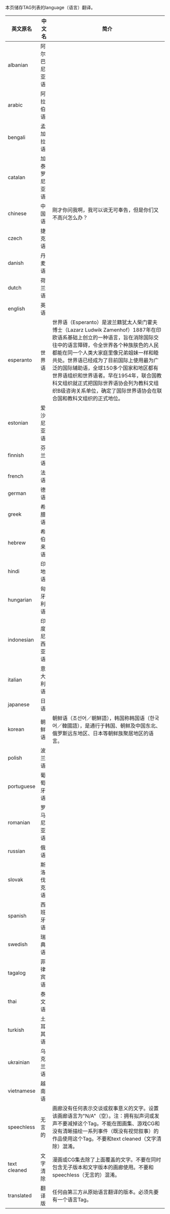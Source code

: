 本页储存TAG列表的language（语言）翻译。

| 英文原名 | 中文名 | 简介 |
| --- | --- | --- |
| albanian | 阿尔巴尼亚语 | |
| arabic | 阿拉伯语 | |
| bengali | 孟加拉语 | |
| catalan | 加泰罗尼亚语 | |
| chinese | 中国语 | 刚才你问我啊，我可以说无可奉告，但是你们又不高兴怎么办？ |
| czech | 捷克语 | |
| danish | 丹麦语 | |
| dutch | 荷兰语 | |
| english | 英语 | |
| esperanto | 世界语 | 世界语（Esperanto）是波兰籍犹太人柴门霍夫博士（Lazarz Ludwik Zamenhof）1887年在印欧语系基础上创立的一种语言，旨在消除国际交往中的语言障碍，令全世界各个种族肤色的人民都能在同一个人类大家庭里像兄弟姐妹一样和睦共处。世界语已经成为了目前国际上使用最为广泛的国际辅助语，全球150多个国家和地区都有世界语组织和世界语者。早在1954年，联合国教科文组织就正式把国际世界语协会列为教科文组织B级咨询关系单位，确定了国际世界语协会在联合国和教科文组织的正式地位。 |
| estonian | 爱沙尼亚语 | |
| finnish | 芬兰语 | |
| french | 法语 | |
| german | 德语 | |
| greek | 希腊语 | |
| hebrew | 希伯来语 | |
| hindi | 印地语 | |
| hungarian | 匈牙利语 | |
| indonesian | 印度尼西亚语 | |
| italian | 意大利语 | |
| japanese | 日语 | |
| korean | 朝鲜语 | 朝鲜语（조선어／朝鮮語），韩国称韩国语（한국어／韓國語），是通行于韩国、朝鲜及中国东北、俄罗斯远东地区、日本等朝鲜族聚居地区的语言。 |
| polish | 波兰语 | |
| portuguese | 葡萄牙语 | |
| romanian | 罗马尼亚语 | |
| russian | 俄语 | |
| slovak | 斯洛伐克语 | |
| spanish | 西班牙语 | |
| swedish | 瑞典语 | |
| tagalog | 菲律宾语 | |
| thai | 泰文语 | |
| turkish | 土耳其语 | |
| ukrainian | 乌克兰语 | |
| vietnamese | 越南语 | |
| speechless | 无言的 | 画廊没有任何表示交谈或叙事意义的文字。设置该画廊语言为"N/A"（空）。注：拥有拟声词或发声不要减掉这个Tag。不能在图画集、游戏CG和没有清晰描绘一系列事件（既没有视觉叙事）的作品使用这个Tag。不要和text cleaned（文字清除）混淆。 |
| text cleaned | 文字清除 | 漫画或CG集去除了上面覆盖的文字。不要在同时包含无子版本和文字版本的画廊使用。不要和speechless（无言的）混淆。 |
| translated | 翻译版 | 任何由第三方从原始语言翻译的版本。必须先要有一个语言Tag。 |